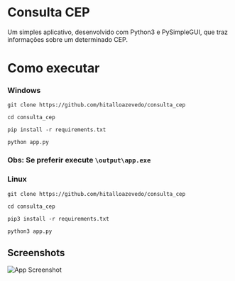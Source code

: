 # Consulta CEP
Um simples aplicativo, desenvolvido com Python3 e PySimpleGUI, que traz informações sobre um determinado CEP.


# Como executar
### Windows
~~~
git clone https://github.com/hitalloazevedo/consulta_cep
~~~
~~~
cd consulta_cep
~~~
~~~
pip install -r requirements.txt
~~~
~~~
python app.py
~~~
### Obs: Se preferir execute `\output\app.exe`

### Linux
~~~
git clone https://github.com/hitalloazevedo/consulta_cep
~~~
~~~
cd consulta_cep
~~~
~~~
pip3 install -r requirements.txt
~~~
~~~
python3 app.py
~~~ 


## Screenshots

![App Screenshot](https://i.pinimg.com/originals/37/99/b8/3799b8668983950892d8990fb145b73e.jpg)
